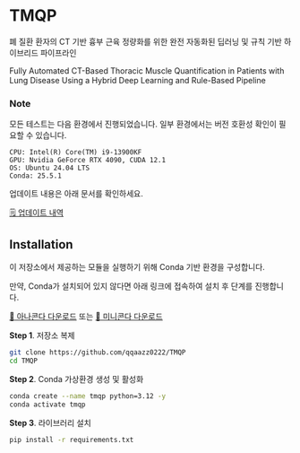 # TMQP

폐 질환 환자의 CT 기반 흉부 근육 정량화를 위한 완전 자동화된 딥러닝 및 규칙 기반 하이브리드 파이프라인

Fully Automated CT-Based Thoracic Muscle Quantification in Patients with Lung Disease Using a Hybrid Deep Learning and Rule-Based Pipeline

### Note

모든 테스트는 다음 환경에서 진행되었습니다. 일부 환경에서는 버전 호환성 확인이 필요할 수 있습니다.

    CPU: Intel(R) Core(TM) i9-13900KF
    GPU: Nvidia GeForce RTX 4090, CUDA 12.1
    OS: Ubuntu 24.04 LTS
    Conda: 25.5.1

업데이트 내용은 아래 문서를 확인하세요.

[🗒️ 업데이트 내역](UPDATE.md)

## Installation

이 저장소에서 제공하는 모듈을 실행하기 위해 Conda 기반 환경을 구성합니다.

만약, Conda가 설치되어 있지 않다면 아래 링크에 접속하여 설치 후 단계를 진행합니다.

[🔗 아나콘다 다운로드](https://www.anaconda.com/download/success) 또는 [🔗 미니콘다 다운로드](https://www.anaconda.com/docs/getting-started/miniconda/main)

**Step 1**. 저장소 복제

```bash
git clone https://github.com/qqaazz0222/TMQP
cd TMQP
```

**Step 2**. Conda 가상환경 생성 및 활성화

```bash
conda create --name tmqp python=3.12 -y
conda activate tmqp
```

**Step 3**. 라이브러리 설치

```bash
pip install -r requirements.txt
```
